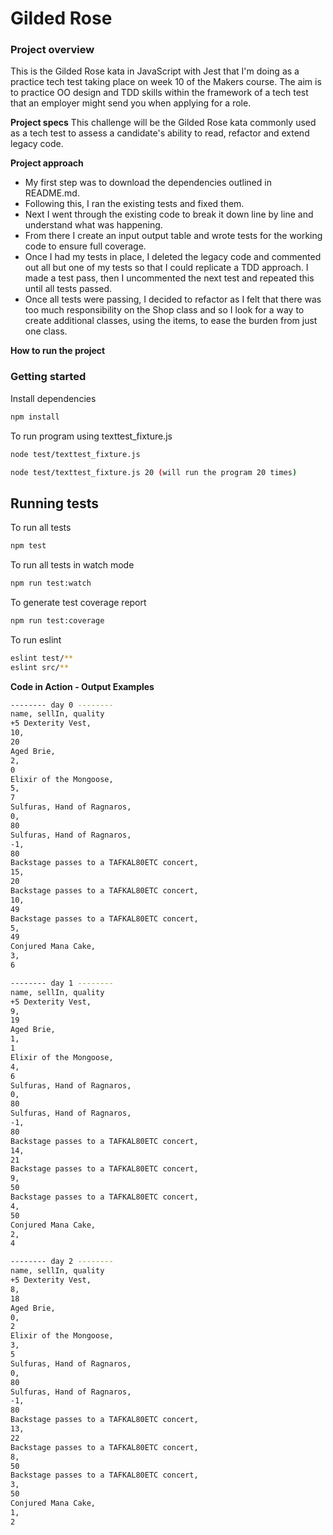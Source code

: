 # Gilded Rose

### Project overview

This is the Gilded Rose kata in JavaScript with Jest that I'm doing as a practice tech test taking place on week 10 of the Makers course.
The aim is to practice OO design and TDD skills within the framework of a tech test that an employer might send you when applying for a role.

**Project specs**
This challenge will be the Gilded Rose kata commonly used as a tech test to assess a candidate's ability to read, refactor and extend legacy code.

**Project approach**

- My first step was to download the dependencies outlined in README.md.
- Following this, I ran the existing tests and fixed them.
- Next I went through the existing code to break it down line by line and understand what was happening.
- From there I create an input output table and wrote tests for the working code to ensure full coverage.
- Once I had my tests in place, I deleted the legacy code and commented out all but one of my tests so that I could replicate a TDD approach. I made a test pass, then I uncommented the next test and repeated this until all tests passed.
- Once all tests were passing, I decided to refactor as I felt that there was too much responsibility on the Shop class and so I look for a way to create additional classes, using the items, to ease the burden from just one class.

**How to run the project**

### Getting started

Install dependencies

```sh
npm install
```

To run program using texttest_fixture.js

```sh
node test/texttest_fixture.js
```

```sh
node test/texttest_fixture.js 20 (will run the program 20 times)
```

## Running tests

To run all tests

```sh
npm test
```

To run all tests in watch mode

```sh
npm run test:watch
```

To generate test coverage report

```sh
npm run test:coverage
```

To run eslint

```sh
eslint test/**
eslint src/**
```

**Code in Action - Output Examples**

```sh
-------- day 0 --------
name, sellIn, quality
+5 Dexterity Vest,
10,
20
Aged Brie,
2,
0
Elixir of the Mongoose,
5,
7
Sulfuras, Hand of Ragnaros,
0,
80
Sulfuras, Hand of Ragnaros,
-1,
80
Backstage passes to a TAFKAL80ETC concert,
15,
20
Backstage passes to a TAFKAL80ETC concert,
10,
49
Backstage passes to a TAFKAL80ETC concert,
5,
49
Conjured Mana Cake,
3,
6

-------- day 1 --------
name, sellIn, quality
+5 Dexterity Vest,
9,
19
Aged Brie,
1,
1
Elixir of the Mongoose,
4,
6
Sulfuras, Hand of Ragnaros,
0,
80
Sulfuras, Hand of Ragnaros,
-1,
80
Backstage passes to a TAFKAL80ETC concert,
14,
21
Backstage passes to a TAFKAL80ETC concert,
9,
50
Backstage passes to a TAFKAL80ETC concert,
4,
50
Conjured Mana Cake,
2,
4

-------- day 2 --------
name, sellIn, quality
+5 Dexterity Vest,
8,
18
Aged Brie,
0,
2
Elixir of the Mongoose,
3,
5
Sulfuras, Hand of Ragnaros,
0,
80
Sulfuras, Hand of Ragnaros,
-1,
80
Backstage passes to a TAFKAL80ETC concert,
13,
22
Backstage passes to a TAFKAL80ETC concert,
8,
50
Backstage passes to a TAFKAL80ETC concert,
3,
50
Conjured Mana Cake,
1,
2
```
